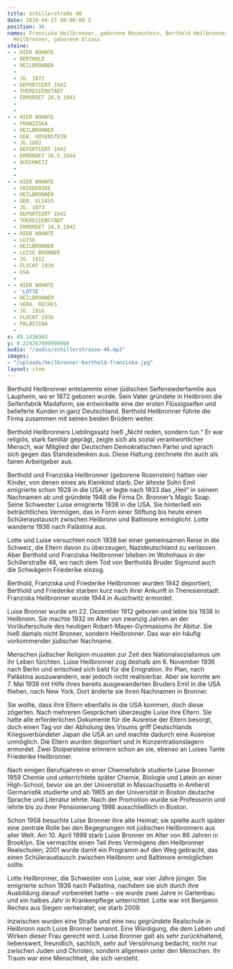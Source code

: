 ```yaml
---
title: Schillerstraße 48
date: 2010-04-27 00:00:00 Z
position: 36
names: Franziska Heilbronner, geborene Rosenstein, Berthold Heilbronner und Friederike
  Heilbronner, geborene Elsass
steine:
- - HIER WOHNTE
  - BERTHOLD
  - HEILBRONNER
  - 
  - JG. 1872
  - DEPORTIERT 1942
  - THERESIENSTADT
  - ERMORDET 28.9.1942
  - 
  - 
- - HIER WOHNTE
  - FRANZISKA
  - HEILBRONNER
  - GEB. ROSENSTEIN
  - JG.1882
  - DEPORTIERT 1942
  - ERMORDET 16.5.1944
  - AUSCHWITZ
  - 
  - 
- - HIER WOHNTE
  - FRIEDERIKE
  - HEILBRONNER
  - GEB. ELSASS
  - JG. 1873
  - DEPORTIERT 1942
  - THERESIENSTADT
  - ERMORDET 10.9.1942
- - HIER WOHNTE
  - LUISE
  - HEILBRONNER
  - LUISE BRONNER
  - JG. 1912
  - FLUCHT 1938
  - USA
  - 
- - HIER WOHNTE
  - 'LOTTE '
  - HEILBRONNER
  - VERH. RECHES
  - JG. 1916
  - FLUCHT 1936
  - PALÄSTINA
  - 
x: 49.1436992
y: 9.229267899999968
audio: "/audio/schillerstrasse-48.mp3"
images:
- "/uploads/heilbronner-berthold-franziska.jpg"
layout: item
---
```


Berthold Heilbronner entstammte einer jüdischen Seifensiederfamilie aus Laupheim, wo er 1872 geboren wurde. Sein Vater gründete in Heilbronn die Seifenfabrik Madaform; sie entwickelte eine der ersten Flüssigseifen und belieferte Kunden in ganz Deutschland. Berthold Heilbronner führte die Firma zusammen mit seinen beiden Brüdern weiter.

Berthold Heilbronners Lieblingssatz hieß „Nicht reden, sondern tun.“ Er war religiös, stark familiär geprägt, zeigte sich als sozial verantwortlicher Mensch, war Mitglied der Deutschen Demokratischen Partei und sprach sich gegen das Standesdenken aus. Diese Haltung zeichnete ihn auch als fairen Arbeitgeber aus.

Berthold und Franziska Heilbronner (geborene Rosenstein) hatten vier Kinder, von denen eines als Kleinkind starb. Der älteste Sohn Emil emigrierte schon 1928 in die USA; er legte nach 1933 das „Heil“ in seinem Nachnamen ab und gründete 1948 die Firma Dr. Bronner‘s Magic Soap. Seine Schwester Luise emigrierte 1938 in die USA. Sie hinterließ ein beträchtliches Vermögen, das in Form einer Stiftung bis heute einen Schüleraustausch zwischen Heilbronn und Baltimore ermöglicht. Lotte wanderte 1936 nach Palästina aus.

Lotte und Luise versuchten noch 1938 bei einer gemeinsamen Reise in die Schweiz, die Eltern davon zu überzeugen, Nazideutschland zu verlassen. Aber Berthold und Franziska Heilbronner blieben im Wohnhaus in der Schillerstraße 48, wo nach dem Tod von Bertholds Bruder Sigmund auch die Schwägerin Friederike einzog.

Berthold, Franziska und Friederike Heilbronner wurden 1942 deportiert; Berthold und Friederike starben kurz nach ihrer Ankunft in Theresienstadt. Franziska Heilbronner wurde 1944 in Auschwitz ermordet.

Luise Bronner wurde am 22. Dezember 1912 geboren und lebte bis 1938 in Heilbronn. Sie machte 1932 im Alter von zwanzig Jahren an der Vorläuferschule des heutigen Robert-Mayer-Gymnasiums ihr Abitur. Sie hieß damals nicht Bronner, sondern Heilbronner. Das war ein häufig vorkommender jüdischer Nachname. 

Menschen jüdischer Religion mussten zur Zeit des Nationalsozialismus um ihr Leben fürchten. Luise Heilbronner zog deshalb am 6. November 1936 nach Berlin und entschied sich bald für die Emigration. Ihr Plan, nach Palästina auszuwandern, war jedoch nicht realisierbar. Aber sie konnte am 7. Mai 1938 mit Hilfe ihres bereits ausgewanderten Bruders Emil in die USA fliehen, nach New York. Dort änderte sie ihren Nachnamen in Bronner. 

Sie wollte, dass ihre Eltern ebenfalls in die USA kommen, doch diese zögerten. Nach mehreren Gesprächen überzeugte Luise ihre Eltern. Sie hatte alle erforderlichen Dokumente für die Ausreise der Eltern besorgt, doch einen Tag vor der Abholung des Visums griff Deutschlands Kriegsverbündeter Japan die USA an und machte dadurch eine Ausreise unmöglich. Die Eltern wurden deportiert und in Konzentrationslagern ermordet. Zwei Stolpersteine erinnern schon an sie, ebenso an Luises Tante Friederike Heilbronner.

Nach einigen Berufsjahren in einer Chemiefabrik studierte Luise Bronner 1959 Chemie und unterrichtete später Chemie, Biologie und Latein an einer High-School, bevor sie an der Universität in Massachusetts in Amherst Germanistik studierte und ab 1965 an der Universität in Boston deutsche Sprache und Literatur lehrte. Nach der Promotion wurde sie Professorin und lehrte bis zu ihrer Pensionierung 1986 ausschließlich in Boston.

Schon 1958 besuchte Luise Bronner ihre alte Heimat; sie spielte auch später eine zentrale Rolle bei den Begegnungen mit jüdischen Heilbronnern aus aller Welt. 
Am 10. April 1999 starb Luise Bronner im Alter von 86 Jahren in Brooklyn. Sie vermachte einen Teil ihres Vermögens den Heilbronner Realschulen; 2001 wurde damit ein Programm auf den Weg gebracht, das einen Schüleraustausch zwischen Heilbronn und Baltimore ermöglichen sollte.

Lotte Heilbronner, die Schwester von Luise, war vier Jahre jünger. Sie emigrierte schon 1936 nach Palästina, nachdem sie sich durch ihre Ausbildung darauf vorbereitet hatte – sie wurde zwei Jahre in Gartenbau und ein halbes Jahr in Krankenpflege unterrichtet. Lotte war mit Benjamin Reches aus Siegen verheiratet; sie starb 2009.

Inzwischen wurden eine Straße und eine neu gegründete Realschule in Heilbronn nach Luise Bronner benannt. Eine Würdigung, die dem Leben und Wirken dieser Frau gerecht wird. Luise Bronner galt als sehr zurückhaltend, liebenswert, freundlich, sachlich, sehr auf Versöhnung bedacht, nicht nur zwischen Juden und Christen, sondern allgemein unter den Menschen. Ihr Traum war eine Menschheit, die sich versteht.
